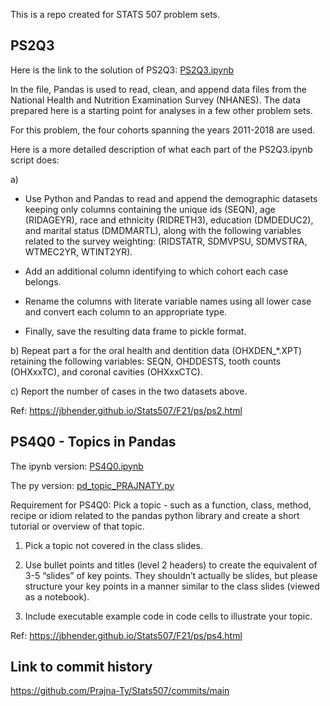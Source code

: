 This is a repo created for STATS 507 problem sets.

## PS2Q3

Here is the link to the solution of PS2Q3: [PS2Q3.ipynb](./PS2Q3.ipynb)

In the file, Pandas is used to read, clean, and append data files from the National Health and Nutrition Examination Survey (NHANES).
The data prepared here is a starting point for analyses in a few other problem sets.

For this problem, the four cohorts spanning the years 2011-2018 are used.

Here is a more detailed description of what each part of the PS2Q3.ipynb script does:

a)
- Use Python and Pandas to read and append the demographic datasets keeping only columns containing the unique ids (SEQN), age (RIDAGEYR), race and ethnicity (RIDRETH3), education (DMDEDUC2), and marital status (DMDMARTL), along with the following variables related to the survey weighting: (RIDSTATR, SDMVPSU, SDMVSTRA, WTMEC2YR, WTINT2YR).

- Add an additional column identifying to which cohort each case belongs.

- Rename the columns with literate variable names using all lower case and convert each column to an appropriate type.

- Finally, save the resulting data frame to pickle format.

b) Repeat part a for the oral health and dentition data (OHXDEN_*.XPT) retaining the following variables: SEQN, OHDDESTS, tooth counts (OHXxxTC), and coronal cavities (OHXxxCTC).

c) Report the number of cases in the two datasets above.

Ref: https://jbhender.github.io/Stats507/F21/ps/ps2.html

## PS4Q0 - Topics in Pandas

The ipynb version: [PS4Q0.ipynb](./PS4Q0.ipynb)

The py version: [pd_topic_PRAJNATY.py](./pd_topic_PRAJNATY.py)

Requirement for PS4Q0: Pick a topic - such as a function, class, method,
recipe or idiom related to the pandas python library
and create a short tutorial or overview of that topic. 

1. Pick a topic not covered in the class slides.

2. Use bullet points and titles (level 2 headers)
to create the equivalent of 3-5 “slides” of key points.
They shouldn’t actually be slides,
but please structure your key points
in a manner similar to the class slides
(viewed as a notebook).

3. Include executable example code in code cells
to illustrate your topic.

Ref: https://jbhender.github.io/Stats507/F21/ps/ps4.html

## Link to commit history
https://github.com/Prajna-Ty/Stats507/commits/main
